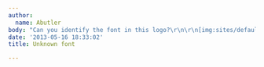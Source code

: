 ```yaml
---
author:
  name: Abutler
body: "Can you identify the font in this logo?\r\n\r\n[img:sites/default/files/old-images/logo_6108.png]\r\n\r\nThanks!!!"
date: '2013-05-16 18:33:02'
title: Unknown font

---
```

